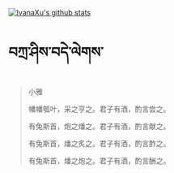 [![IvanaXu's github stats](https://github-readme-stats.vercel.app/api?username=IvanaXu&show_icons=true&theme=vue-dark)](https://github.com/anuraghazra/github-readme-stats)
# བཀྲ་ཤིས་བདེ་ལེགས་
> 小雅
> 
> 幡幡瓠叶，采之亨之。君子有酒，酌言尝之。
> 
> 有兔斯首，炮之燔之。君子有酒，酌言献之。
> 
> 有兔斯首，燔之炙之。君子有酒，酌言酢之。
> 
> 有兔斯首，燔之炮之。君子有酒，酌言酬之。
>